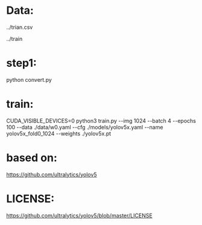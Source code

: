 
# Data:

../trian.csv

../train

# step1:

python convert.py


# train:

CUDA_VISIBLE_DEVICES=0 python3 train.py --img 1024 --batch 4 --epochs 100 --data ./data/w0.yaml --cfg ./models/yolov5x.yaml --name yolov5x_fold0_1024 --weights ./yolov5x.pt

# based on:
https://github.com/ultralytics/yolov5

# LICENSE:
https://github.com/ultralytics/yolov5/blob/master/LICENSE
